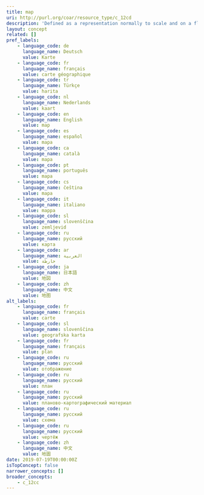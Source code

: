 ```yaml
---
title: map
uri: http://purl.org/coar/resource_type/c_12cd
description: 'Defined as a representation normally to scale and on a flat medium, of a selection of material or abstract features on, or in relation to, the surface of the earth or of another celestial body. [Source: https://www.loc.gov/marc/bibliographic/bd007a.html]'
layout: concept
related: []
pref_labels:
    - language_code: de
      language_name: Deutsch
      value: Karte
    - language_code: fr
      language_name: français
      value: carte géographique
    - language_code: tr
      language_name: Türkçe
      value: harita
    - language_code: nl
      language_name: Nederlands
      value: kaart
    - language_code: en
      language_name: English
      value: map
    - language_code: es
      language_name: español
      value: mapa
    - language_code: ca
      language_name: català
      value: mapa
    - language_code: pt
      language_name: português
      value: mapa
    - language_code: cs
      language_name: čeština
      value: mapa
    - language_code: it
      language_name: italiano
      value: mappa
    - language_code: sl
      language_name: slovenščina
      value: zemljevid
    - language_code: ru
      language_name: русский
      value: карта
    - language_code: ar
      language_name: العربية
      value: خارطة
    - language_code: ja
      language_name: 日本語
      value: 地図
    - language_code: zh
      language_name: 中文
      value: 地图
alt_labels:
    - language_code: fr
      language_name: français
      value: carte
    - language_code: sl
      language_name: slovenščina
      value: geografska karta
    - language_code: fr
      language_name: français
      value: plan
    - language_code: ru
      language_name: русский
      value: отображение
    - language_code: ru
      language_name: русский
      value: план
    - language_code: ru
      language_name: русский
      value: планово-картографический материал
    - language_code: ru
      language_name: русский
      value: схема
    - language_code: ru
      language_name: русский
      value: чертёж
    - language_code: zh
      language_name: 中文
      value: 地圖
date: 2019-07-19T00:00:00Z
isTopConcept: false
narrower_concepts: []
broader_concepts:
    - c_12cc
---
```


